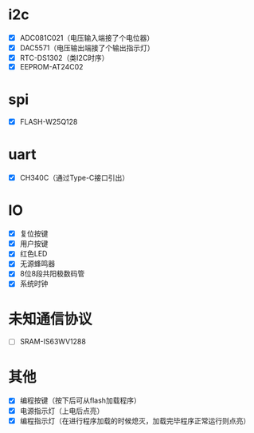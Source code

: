 # i2c

- [x] ADC081C021（电压输入端接了个电位器）
- [x] DAC5571（电压输出端接了个输出指示灯）
- [x] RTC-DS1302（类I2C时序）
- [x] EEPROM-AT24C02

# spi

- [x] FLASH-W25Q128

# uart

- [x] CH340C（通过Type-C接口引出）

# IO

- [x] 复位按键
- [x] 用户按键
- [x] 红色LED
- [x] 无源蜂鸣器
- [x] 8位8段共阳极数码管
- [x] 系统时钟

# 未知通信协议

- [ ] SRAM-IS63WV1288

# 其他

- [x] 编程按键（按下后可从flash加载程序）
- [x] 电源指示灯（上电后点亮）
- [x] 编程指示灯（在进行程序加载的时候熄灭，加载完毕程序正常运行则点亮）
